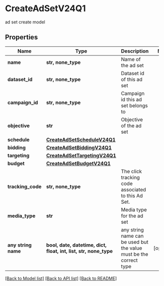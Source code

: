 # CreateAdSetV24Q1

ad set create model

## Properties
Name | Type | Description | Notes
------------ | ------------- | ------------- | -------------
**name** | **str, none_type** | Name of the ad set | 
**dataset_id** | **str, none_type** | Dataset id of this ad set | 
**campaign_id** | **str, none_type** | Campaign id this ad set belongs to | 
**objective** | **str** | Objective of the ad set | 
**schedule** | [**CreateAdSetScheduleV24Q1**](CreateAdSetScheduleV24Q1.md) |  | 
**bidding** | [**CreateAdSetBiddingV24Q1**](CreateAdSetBiddingV24Q1.md) |  | 
**targeting** | [**CreateAdSetTargetingV24Q1**](CreateAdSetTargetingV24Q1.md) |  | 
**budget** | [**CreateAdSetBudgetV24Q1**](CreateAdSetBudgetV24Q1.md) |  | 
**tracking_code** | **str, none_type** | The click tracking code associated to this Ad Set. | 
**media_type** | **str** | Media type for the ad set | 
**any string name** | **bool, date, datetime, dict, float, int, list, str, none_type** | any string name can be used but the value must be the correct type | [optional]

[[Back to Model list]](../README.md#documentation-for-models) [[Back to API list]](../README.md#documentation-for-api-endpoints) [[Back to README]](../README.md)


